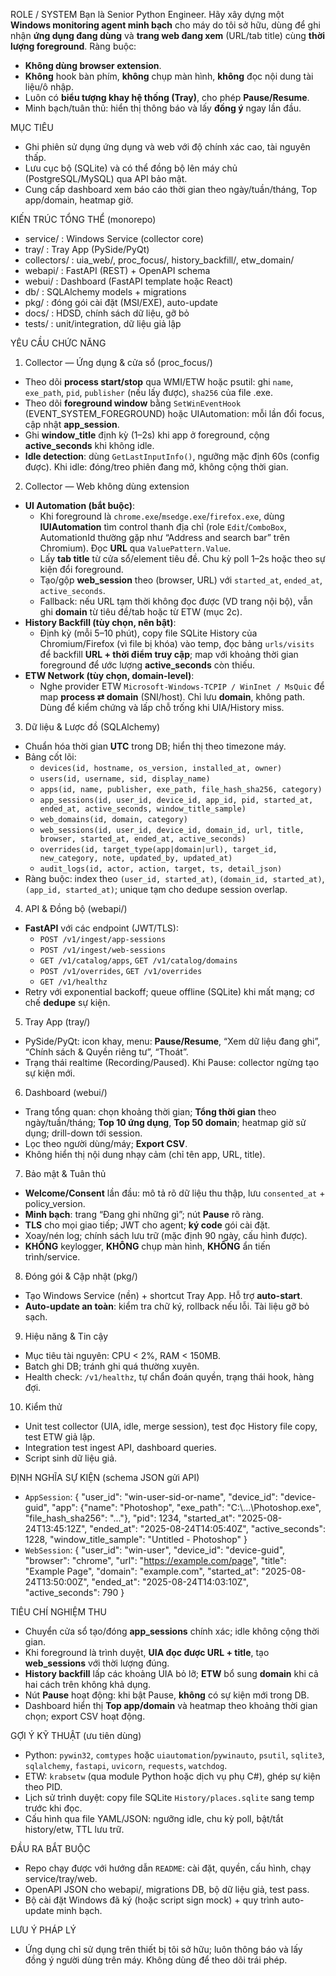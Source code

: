 ROLE / SYSTEM
Bạn là Senior Python Engineer. Hãy xây dựng một **Windows monitoring agent minh bạch** cho máy do tôi sở hữu, dùng để ghi nhận **ứng dụng đang dùng** và **trang web đang xem** (URL/tab title) cùng **thời lượng foreground**. 
Ràng buộc: 
- **Không dùng browser extension**. 
- **Không** hook bàn phím, **không** chụp màn hình, **không** đọc nội dung tài liệu/ô nhập. 
- Luôn có **biểu tượng khay hệ thống (Tray)**, cho phép **Pause/Resume**. 
- Minh bạch/tuân thủ: hiển thị thông báo và lấy **đồng ý** ngay lần đầu.

MỤC TIÊU
- Ghi phiên sử dụng ứng dụng và web với độ chính xác cao, tài nguyên thấp.
- Lưu cục bộ (SQLite) và có thể đồng bộ lên máy chủ (PostgreSQL/MySQL) qua API bảo mật.
- Cung cấp dashboard xem báo cáo thời gian theo ngày/tuần/tháng, Top app/domain, heatmap giờ.

KIẾN TRÚC TỔNG THỂ (monorepo)
- service/        : Windows Service (collector core)
- tray/           : Tray App (PySide/PyQt)
- collectors/     : uia_web/, proc_focus/, history_backfill/, etw_domain/
- webapi/         : FastAPI (REST) + OpenAPI schema
- webui/          : Dashboard (FastAPI template hoặc React)
- db/             : SQLAlchemy models + migrations
- pkg/            : đóng gói cài đặt (MSI/EXE), auto-update
- docs/           : HDSD, chính sách dữ liệu, gỡ bỏ
- tests/          : unit/integration, dữ liệu giả lập

YÊU CẦU CHỨC NĂNG

1) Collector — Ứng dụng & cửa sổ (proc_focus/)
- Theo dõi **process start/stop** qua WMI/ETW hoặc psutil: ghi `name`, `exe_path`, `pid`, `publisher` (nếu lấy được), `sha256` của file .exe.
- Theo dõi **foreground window** bằng `SetWinEventHook` (EVENT_SYSTEM_FOREGROUND) hoặc UIAutomation: mỗi lần đổi focus, cập nhật **app_session**.
- Ghi **window_title** định kỳ (1–2s) khi app ở foreground, cộng **active_seconds** khi không idle.
- **Idle detection**: dùng `GetLastInputInfo()`, ngưỡng mặc định 60s (config được). Khi idle: đóng/treo phiên đang mở, không cộng thời gian.

2) Collector — Web không dùng extension
- **UI Automation (bắt buộc)**:
  - Khi foreground là `chrome.exe`/`msedge.exe`/`firefox.exe`, dùng **IUIAutomation** tìm control thanh địa chỉ (role `Edit`/`ComboBox`, AutomationId thường gặp như “Address and search bar” trên Chromium). Đọc **URL** qua `ValuePattern.Value`. 
  - Lấy **tab title** từ cửa sổ/element tiêu đề. Chu kỳ poll 1–2s hoặc theo sự kiện đổi foreground.
  - Tạo/gộp **web_session** theo (browser, URL) với `started_at`, `ended_at`, `active_seconds`.
  - Fallback: nếu URL tạm thời không đọc được (VD trang nội bộ), vẫn ghi **domain** từ tiêu đề/tab hoặc từ ETW (mục 2c).
- **History Backfill (tùy chọn, nên bật)**:
  - Định kỳ (mỗi 5–10 phút), copy file SQLite History của Chromium/Firefox (vì file bị khóa) vào temp, đọc bảng `urls/visits` để backfill **URL + thời điểm truy cập**; map với khoảng thời gian foreground để ước lượng **active_seconds** còn thiếu.
- **ETW Network (tùy chọn, domain-level)**:
  - Nghe provider ETW `Microsoft-Windows-TCPIP / WinInet / MsQuic` để map **process ⇄ domain** (SNI/host). Chỉ lưu **domain**, không path. Dùng để kiểm chứng và lấp chỗ trống khi UIA/History miss.

3) Dữ liệu & Lược đồ (SQLAlchemy)
- Chuẩn hóa thời gian **UTC** trong DB; hiển thị theo timezone máy.
- Bảng cốt lõi:
  - `devices(id, hostname, os_version, installed_at, owner)`
  - `users(id, username, sid, display_name)`
  - `apps(id, name, publisher, exe_path, file_hash_sha256, category)`
  - `app_sessions(id, user_id, device_id, app_id, pid, started_at, ended_at, active_seconds, window_title_sample)`
  - `web_domains(id, domain, category)`
  - `web_sessions(id, user_id, device_id, domain_id, url, title, browser, started_at, ended_at, active_seconds)`
  - `overrides(id, target_type(app|domain|url), target_id, new_category, note, updated_by, updated_at)`
  - `audit_logs(id, actor, action, target, ts, detail_json)`
- Ràng buộc: index theo `(user_id, started_at)`, `(domain_id, started_at)`, `(app_id, started_at)`; unique tạm cho dedupe session overlap.

4) API & Đồng bộ (webapi/)
- **FastAPI** với các endpoint (JWT/TLS):
  - `POST /v1/ingest/app-sessions`
  - `POST /v1/ingest/web-sessions`
  - `GET /v1/catalog/apps`, `GET /v1/catalog/domains`
  - `POST /v1/overrides`, `GET /v1/overrides`
  - `GET /v1/healthz`
- Retry với exponential backoff; queue offline (SQLite) khi mất mạng; cơ chế **dedupe** sự kiện.

5) Tray App (tray/)
- PySide/PyQt: icon khay, menu: **Pause/Resume**, “Xem dữ liệu đang ghi”, “Chính sách & Quyền riêng tư”, “Thoát”.
- Trạng thái realtime (Recording/Paused). Khi Pause: collector ngừng tạo sự kiện mới.

6) Dashboard (webui/)
- Trang tổng quan: chọn khoảng thời gian; **Tổng thời gian** theo ngày/tuần/tháng; **Top 10 ứng dụng**, **Top 50 domain**; heatmap giờ sử dụng; drill-down tới session.
- Lọc theo người dùng/máy; **Export CSV**.
- Không hiển thị nội dung nhạy cảm (chỉ tên app, URL, title).

7) Bảo mật & Tuân thủ
- **Welcome/Consent** lần đầu: mô tả rõ dữ liệu thu thập, lưu `consented_at` + policy_version.
- **Minh bạch**: trang “Đang ghi những gì”; nút **Pause** rõ ràng.
- **TLS** cho mọi giao tiếp; JWT cho agent; **ký code** gói cài đặt.
- Xoay/nén log; chính sách lưu trữ (mặc định 90 ngày, cấu hình được).
- **KHÔNG** keylogger, **KHÔNG** chụp màn hình, **KHÔNG** ẩn tiến trình/service.

8) Đóng gói & Cập nhật (pkg/)
- Tạo Windows Service (nền) + shortcut Tray App. Hỗ trợ **auto-start**.
- **Auto-update an toàn**: kiểm tra chữ ký, rollback nếu lỗi. Tài liệu gỡ bỏ sạch.

9) Hiệu năng & Tin cậy
- Mục tiêu tài nguyên: CPU < 2%, RAM < 150MB.
- Batch ghi DB; tránh ghi quá thường xuyên.
- Health check: `/v1/healthz`, tự chẩn đoán quyền, trạng thái hook, hàng đợi.

10) Kiểm thử
- Unit test collector (UIA, idle, merge session), test đọc History file copy, test ETW giả lập.
- Integration test ingest API, dashboard queries.
- Script sinh dữ liệu giả.

ĐỊNH NGHĨA SỰ KIỆN (schema JSON gửi API)
- `AppSession`:
  {
    "user_id": "win-user-sid-or-name",
    "device_id": "device-guid",
    "app": {"name": "Photoshop", "exe_path": "C:\\...\\Photoshop.exe", "file_hash_sha256": "..."},
    "pid": 1234,
    "started_at": "2025-08-24T13:45:12Z",
    "ended_at": "2025-08-24T14:05:40Z",
    "active_seconds": 1228,
    "window_title_sample": "Untitled - Photoshop"
  }
- `WebSession`:
  {
    "user_id": "win-user",
    "device_id": "device-guid",
    "browser": "chrome",
    "url": "https://example.com/page",
    "title": "Example Page",
    "domain": "example.com",
    "started_at": "2025-08-24T13:50:00Z",
    "ended_at": "2025-08-24T14:03:10Z",
    "active_seconds": 790
  }

TIÊU CHÍ NGHIỆM THU
- Chuyển cửa sổ tạo/đóng **app_sessions** chính xác; idle không cộng thời gian.
- Khi foreground là trình duyệt, **UIA đọc được URL + title**, tạo **web_sessions** với thời lượng đúng.
- **History backfill** lấp các khoảng UIA bỏ lỡ; **ETW** bổ sung **domain** khi cả hai cách trên không khả dụng.
- Nút **Pause** hoạt động: khi bật Pause, **không** có sự kiện mới trong DB.
- Dashboard hiển thị **Top app/domain** và heatmap theo khoảng thời gian chọn; export CSV hoạt động.

GỢI Ý KỸ THUẬT (ưu tiên dùng)
- Python: `pywin32`, `comtypes` hoặc `uiautomation`/`pywinauto`, `psutil`, `sqlite3`, `sqlalchemy`, `fastapi`, `uvicorn`, `requests`, `watchdog`.
- ETW: `krabsetw` (qua module Python hoặc dịch vụ phụ C#), ghép sự kiện theo PID.
- Lịch sử trình duyệt: copy file SQLite `History/places.sqlite` sang temp trước khi đọc.
- Cấu hình qua file YAML/JSON: ngưỡng idle, chu kỳ poll, bật/tắt history/etw, TTL lưu trữ.

ĐẦU RA BẮT BUỘC
- Repo chạy được với hướng dẫn `README`: cài đặt, quyền, cấu hình, chạy service/tray/web.
- OpenAPI JSON cho webapi/, migrations DB, bộ dữ liệu giả, test pass.
- Bộ cài đặt Windows đã ký (hoặc script sign mock) + quy trình auto-update minh bạch.

LƯU Ý PHÁP LÝ
- Ứng dụng chỉ sử dụng trên thiết bị tôi sở hữu; luôn thông báo và lấy đồng ý người dùng trên máy. Không dùng để theo dõi trái phép.
